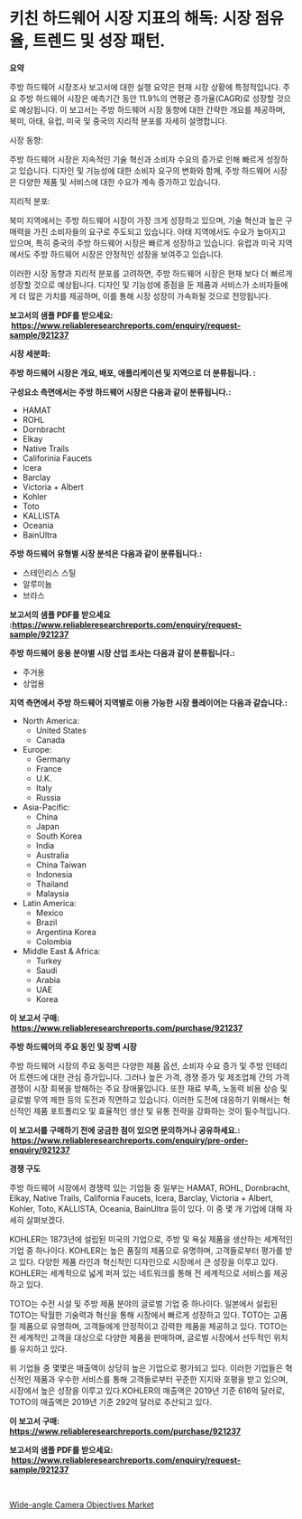 <p><h1>키친 하드웨어 시장 지표의 해독: 시장 점유율, 트렌드 및 성장 패턴.</h1></p><p><strong>요약</strong></p>
<p><p>주방 하드웨어 시장조사 보고서에 대한 실행 요약은 현재 시장 상황에 특정적입니다. 주요 주방 하드웨어 시장은 예측기간 동안 11.9%의 연평균 증가율(CAGR)로 성장할 것으로 예상됩니다. 이 보고서는 주방 하드웨어 시장 동향에 대한 간략한 개요를 제공하며, 북미, 아태, 유럽, 미국 및 중국의 지리적 분포를 자세히 설명합니다.</p><p>시장 동향:</p><p>주방 하드웨어 시장은 지속적인 기술 혁신과 소비자 수요의 증가로 인해 빠르게 성장하고 있습니다. 디자인 및 기능성에 대한 소비자 요구의 변화와 함께, 주방 하드웨어 시장은 다양한 제품 및 서비스에 대한 수요가 계속 증가하고 있습니다.</p><p>지리적 분포:</p><p>북미 지역에서는 주방 하드웨어 시장이 가장 크게 성장하고 있으며, 기술 혁신과 높은 구매력을 가진 소비자들의 요구로 주도되고 있습니다. 아태 지역에서도 수요가 높아지고 있으며, 특히 중국의 주방 하드웨어 시장은 빠르게 성장하고 있습니다. 유럽과 미국 지역에서도 주방 하드웨어 시장은 안정적인 성장을 보여주고 있습니다.</p><p>이러한 시장 동향과 지리적 분포를 고려하면, 주방 하드웨어 시장은 현재 보다 더 빠르게 성장할 것으로 예상됩니다. 디자인 및 기능성에 중점을 둔 제품과 서비스가 소비자들에게 더 많은 가치를 제공하며, 이를 통해 시장 성장이 가속화될 것으로 전망됩니다.</p></p>
<p><strong>보고서의 샘플 PDF를 받으세요: &nbsp;<a href="https://www.reliableresearchreports.com/enquiry/request-sample/921237">https://www.reliableresearchreports.com/enquiry/request-sample/921237</a></strong></p>
<p><strong>시장 세분화:</strong></p>
<p><strong> 주방 하드웨어 시장은 개요, 배포, 애플리케이션 및 지역으로 더 분류됩니다. :</strong></p>
<p><strong>구성요소 측면에서는 주방 하드웨어 시장은 다음과 같이 분류됩니다.:</strong></p>
<p><ul><li>HAMAT</li><li>ROHL</li><li>Dornbracht</li><li>Elkay</li><li>Native Trails</li><li>Califorinia Faucets</li><li>Icera</li><li>Barclay</li><li>Victoria + Albert</li><li>Kohler</li><li>Toto</li><li>KALLISTA</li><li>Oceania</li><li>BainUltra</li></ul></p>
<p><strong> 주방 하드웨어 유형별 시장 분석은 다음과 같이 분류됩니다.:</strong></p>
<p><ul><li>스테인리스 스틸</li><li>알루미늄</li><li>브라스</li></ul></p>
<p><strong>보고서의 샘플 PDF를 받으세요 :<a href="https://www.reliableresearchreports.com/enquiry/request-sample/921237">https://www.reliableresearchreports.com/enquiry/request-sample/921237</a></strong></p>
<p><strong> 주방 하드웨어 응용 분야별 시장 산업 조사는 다음과 같이 분류됩니다.:</strong></p>
<p><ul><li>주거용</li><li>상업용</li></ul></p>
<p><strong>지역 측면에서 주방 하드웨어 지역별로 이용 가능한 시장 플레이어는 다음과 같습니다.:</strong></p>
<p><ul>
    <li>
        North America:
        <ul>
            <li>United States</li>
            <li>Canada</li>
        </ul>
    </li>
    <li>
        Europe:
        <ul>
            <li>Germany</li>
            <li>France</li>
            <li>U.K.</li>
            <li>Italy</li>
            <li>Russia</li>
        </ul>
    </li>
    <li>
        Asia-Pacific:
        <ul>
            <li>China</li>
            <li>Japan</li>
            <li>South Korea</li>
            <li>India</li>
            <li>Australia</li>
            <li>China Taiwan</li>
            <li>Indonesia</li>
            <li>Thailand</li>
            <li>Malaysia</li>
        </ul>
    </li>
    <li>
        Latin America:
        <ul>
            <li>Mexico</li>
            <li>Brazil</li>
            <li>Argentina Korea</li>
            <li>Colombia</li>
        </ul>
    </li>
    <li>
        Middle East & Africa:
        <ul>
            <li>Turkey</li>
            <li>Saudi</li>
            <li>Arabia</li>
            <li>UAE</li>
            <li>Korea</li>
        </ul>
    </li>
    </ul></p>
<p><strong>이 보고서 구매: &nbsp;<a href="https://www.reliableresearchreports.com/purchase/921237">https://www.reliableresearchreports.com/purchase/921237</a></strong></p>
<p><strong>주방 하드웨어의 주요 동인 및 장벽 시장</strong></p>
<p><p>주방 하드웨어 시장의 주요 동력은 다양한 제품 옵션, 소비자 수요 증가 및 주방 인테리어 트렌드에 대한 관심 증가입니다. 그러나 높은 가격, 경쟁 증가 및 제조업체 간의 가격 경쟁이 시장 회복을 방해하는 주요 장애물입니다. 또한 재료 부족, 노동력 비용 상승 및 글로벌 무역 제한 등의 도전과 직면하고 있습니다. 이러한 도전에 대응하기 위해서는 혁신적인 제품 포트폴리오 및 효율적인 생산 및 유통 전략을 강화하는 것이 필수적입니다.</p></p>
<p><strong>이 보고서를 구매하기 전에 궁금한 점이 있으면 문의하거나 공유하세요.: &nbsp;<a href="https://www.reliableresearchreports.com/enquiry/pre-order-enquiry/921237">https://www.reliableresearchreports.com/enquiry/pre-order-enquiry/921237</a></strong></p>
<p><strong>경쟁 구도</strong></p>
<p><p>주방 하드웨어 시장에서 경쟁력 있는 기업들 중 일부는 HAMAT, ROHL, Dornbracht, Elkay, Native Trails, California Faucets, Icera, Barclay, Victoria + Albert, Kohler, Toto, KALLISTA, Oceania, BainUltra 등이 있다. 이 중 몇 개 기업에 대해 자세히 살펴보겠다.</p><p>KOHLER는 1873년에 설립된 미국의 기업으로, 주방 및 욕실 제품을 생산하는 세계적인 기업 중 하나이다. KOHLER는 높은 품질의 제품으로 유명하며, 고객들로부터 평가를 받고 있다. 다양한 제품 라인과 혁신적인 디자인으로 시장에서 큰 성장을 이루고 있다. KOHLER는 세계적으로 넓게 퍼져 있는 네트워크를 통해 전 세계적으로 서비스를 제공하고 있다.</p><p>TOTO는 수전 시설 및 주방 제품 분야의 글로벌 기업 중 하나이다. 일본에서 설립된 TOTO는 탁월한 기술력과 혁신을 통해 시장에서 빠르게 성장하고 있다. TOTO는 고품질 제품으로 유명하며, 고객들에게 안정적이고 강력한 제품을 제공하고 있다. TOTO는 전 세계적인 고객을 대상으로 다양한 제품을 판매하며, 글로벌 시장에서 선두적인 위치를 유지하고 있다.</p><p>위 기업들 중 몇몇은 매출액이 상당히 높은 기업으로 평가되고 있다. 이러한 기업들은 혁신적인 제품과 우수한 서비스를 통해 고객들로부터 꾸준한 지지와 호평을 받고 있으며, 시장에서 높은 성장을 이루고 있다.KOHLER의 매출액은 2019년 기준 616억 달러로, TOTO의 매출액은 2019년 기준 292억 달러로 추산되고 있다.</p></p>
<p><strong>이 보고서 구매: &nbsp; <a href="https://www.reliableresearchreports.com/purchase/921237">https://www.reliableresearchreports.com/purchase/921237</a></strong></p>
<p><strong>보고서의 샘플 PDF를 받으세요: &nbsp;<a href="https://www.reliableresearchreports.com/enquiry/request-sample/921237">https://www.reliableresearchreports.com/enquiry/request-sample/921237</a></strong><strong></strong></p>
<p>&nbsp;</p>
<p><p><a href="https://github.com/Sarissaschmalingtr6fz2739/Market-Research-Report-List-1/blob/main/wide-angle-camera-objectives-market.md">Wide-angle Camera Objectives Market</a></p></p>